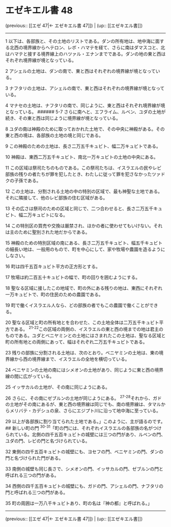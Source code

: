 # エゼキエル書 48

(previous:: [[エゼ 47|← エゼキエル書 47]]) | (up:: [[エゼキエル書]])

***


1 以下は、各部族と、その土地のリストである。ダンの所有地は、地中海に面する北西の境界線からヘテロン、レボ・ハマテを経て、さらに南はダマスコと、北はハマテと接する境界線上のハツァル・エナンまでである。ダンの地の東と西はそれぞれ境界線が境となっている。 

2 アシェルの土地は、ダンの南で、東と西はそれぞれの境界線が境となっている。 

3 ナフタリの土地は、アシェルの南で、東と西はそれぞれの境界線が境となっている。 

4 マナセの土地は、ナフタリの南で、同じように、東と西はそれぞれ境界線が境となっている。 ###### 5-7 さらに南へと、エフライム、ルベン、ユダの土地が続き、その東と西は同じように境界線が境となっている。 

8 ユダの南は神殿のために取っておかれた土地で、その中央に神殿がある。その東と西の境は、各部族の土地の境と同じである。 

9 この神殿のための土地は、長さ二万五千キュビト、幅二万キュビトである。 

10 神殿は、東西二万五千キュビト、南北一万キュビトの土地の中央にある。 

11 この区域は祭司たちのものである。この祭司たちは、イスラエルの民やレビ部族の残りの者たちが罪を犯したとき、わたしに従って罪を犯さなかったツァドクの子孫である。 

12 この土地は、分割される土地の中の特別の区域で、最も神聖な土地である。それに隣接して、他のレビ部族の住む区域がある。 

13 その広さは祭司のための区域と同じで、二つ合わせると、長さ二万五千キュビト、幅二万キュビトになる。 

14 この特別区の買売や交換は厳禁され、ほかの者に使わせてもいけない。それは主のために聖別された地だからである。 

15 神殿のための特別区域の南にある、長さ二万五千キュビト、幅五千キュビトの細長い地は、一般用のもので、町を中心にして、家や牧場や農園を造るようにしなさい。 

16 町は四千五百キュビト平方の正方形とする。 

17 牧場は約二百五十キュビトの幅で、町の回りを囲むようにする。 

18 聖なる区域に接したこの地域で、町の外にある残りの地は、東西にそれぞれ一万キュビトで、町の住民のための農園である。 

19 町で働くイスラエル人なら、どの部族の者でもこの農園で働くことができる。 

20 聖なる区域と町の所有地とを合わせた、この土地全体は二万五千キュビト平方である。 <sup class="versenum">21-22</sup>この区域の両側の、イスラエルの東と西の境までの地は君主のものである。ユダとベニヤミンとの土地にはさまれたこの土地は、聖なる区域と町の所有地との両側にあって、幅はそれぞれ二万五千キュビトである。 

23 残りの部族に分割される土地は、次のとおり。ベニヤミンの土地は、東の境界線から西の境界線まで、イスラエルの全地を横切っている。 

24 ベニヤミンの土地の南にはシメオンの土地があり、同じように東と西の境界線の間に広がっている。 

25 イッサカルの土地が、その南に同じようにある。 

26 さらに、その南にゼブルンの土地が同じようにある。 <sup class="versenum">27-28</sup>それから、ガドの土地がその南にあるが、東と西の境界線は同じでも、南の境界線は、タマルからメリバテ・カデシュの泉、さらにエジプト川に沿って地中海に至っている。 

29 以上が各部族に割り当てられた土地である。」このように、主が語るのです。 ## 新しい町の門 <sup class="versenum">30-31</sup>「町の門には、それぞれイスラエルの各部族の名がつけられている。北側の四千五百キュビトの城壁には三つの門があり、ルベンの門、ユダの門、レビの門と名づけられている。 

32 東側の四千五百キュビトの城壁にも、ヨセフの門、ベニヤミンの門、ダンの門と名づけられた門がある。 

33 南側の城壁も同じ長さで、シメオンの門、イッサカルの門、ゼブルンの門と呼ばれる三つの門がある。 

34 西側の四千五百キュビトの城壁にも、ガドの門、アシェルの門、ナフタリの門と呼ばれる三つの門がある。 

35 町の周囲は一万八千キュビトあり、町の名は『神の都』と呼ばれる。」

***

(previous:: [[エゼ 47|← エゼキエル書 47]]) | (up:: [[エゼキエル書]])
